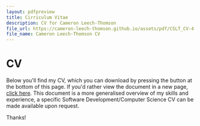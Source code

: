 ```yaml
---
layout: pdfpreview
title: Cirriculum Vitae
description: CV for Cameron Leech-Thomson
file_url: https://cameron-leech-thomson.github.io/assets/pdf/CSLT_CV-4.pdf
file_name: Cameron Leech-Thomson CV
---
```


# CV

Below you'll find my CV, which you can download by pressing the button at the bottom of this page. If you'd rather view the document in a new page, [click here](https://cameron-leech-thomson.github.io/assets/pdf/CSLT_CV-4.pdf). This document is a more generalised overview of my skills and experience, a specific Software Development/Computer Science CV can be made available upon request.

Thanks!
